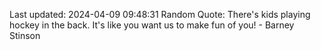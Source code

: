 Last updated: 2024-04-09 09:48:31
Random Quote: There's kids playing hockey in the back. It's like you want us to make fun of you! - Barney Stinson